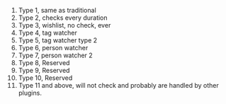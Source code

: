 1. Type 1, same as traditional 
2. Type 2, checks every duration
3. Type 3, wishlist, no check, ever
4. Type 4, tag watcher
5. Type 5, tag watcher type 2
6. Type 6, person watcher
7. Type 7, person watcher 2
8. Type 8, Reserved
9. Type 9, Reserved
10. Type 10, Reserved
11. Type 11 and above, will not check and probably are handled by other plugins.
